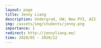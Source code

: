 ```yaml
---
layout: page
title: Jenny Liang
description: Undergrad, UW; Now PYI, AI2
img: /assets/img/students/jenny.png
importance: 1
redirect: http://jennyliang.me/
time: 2020/05 - 2020/12
---
```


